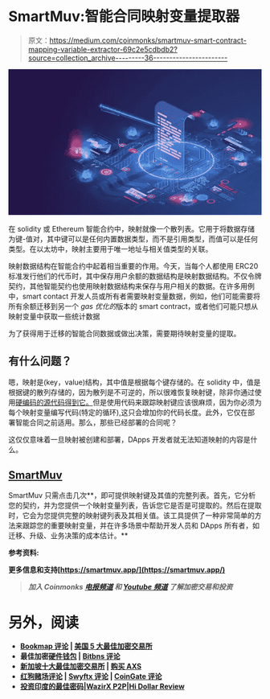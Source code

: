 # SmartMuv:智能合同映射变量提取器

> 原文：<https://medium.com/coinmonks/smartmuv-smart-contract-mapping-variable-extractor-69c2e5cdbdb2?source=collection_archive---------36----------------------->

![](img/31f7b1ec600d9db945f560e814d903d0.png)

在 solidity 或 Ethereum 智能合约中，映射就像一个散列表。它用于将数据存储为键-值对，其中键可以是任何内置数据类型，而不是引用类型，而值可以是任何类型。在以太坊中，映射主要用于唯一地址与相关值类型的关联。

映射数据结构在智能合约中起着相当重要的作用。今天，当每个人都使用 ERC20 标准发行他们的代币时，其中保存用户余额的数据结构是映射数据结构。不仅令牌契约，其他智能契约也使用映射数据结构来保存与用户相关的数据。在许多用例中，smart contact 开发人员或所有者需要映射变量数据，例如，他们可能需要将所有余额迁移到另一个 *gas 优化的*版本的 smart contract，或者他们可能只想从映射变量中获取一些统计数据

为了获得用于迁移的智能合同数据或做出决策，需要期待映射变量的提取。

## 有什么问题？

嗯，映射是(key，value)结构，其中值是根据每个键存储的。在 solidity 中，值是根据键的散列存储的，因为散列是不可逆的，所以很难恢复映射键，除非你通过使用[硬编码的源代码得到它。](https://ethereum.stackexchange.com/questions/15337/can-we-get-all-elements-stored-in-a-mapping-in-the-contract)但是使用代码来跟踪映射键应该很麻烦，因为你必须为每个映射变量编写代码(特定的循环),这只会增加你的代码长度。此外，它仅在部署智能合同之前适用。那么，那些已经部署的合同呢？

这仅仅意味着一旦映射被创建和部署，DApps 开发者就无法知道映射的内容是什么。

## [SmartMuv](https://smartmuv.app/)

SmartMuv 只需点击几次**，即可提供映射键及其值的完整列表。首先，它分析您的契约，并为您提供一个映射变量列表，告诉您它是否是可提取的。然后在提取时，它会为您提供完整的映射键列表及其相关值。该工具提供了一种非常简单的方法来跟踪您的重要映射变量，并在许多场景中帮助开发人员和 DApps 所有者，如迁移、升级、业务决策的成本估计。**

**参考资料:**

**更多信息和支持[https://smartmuv.app/](https://smartmuv.app/)**

> ***加入 Coinmonks* [*电报频道*](https://t.me/coincodecap) *和* [*Youtube 频道*](https://www.youtube.com/c/coinmonks/videos) *了解加密交易和投资***

# **另外，阅读**

*   **[Bookmap 评论](https://coincodecap.com/bookmap-review-2021-best-trading-software) | [美国 5 大最佳加密交易所](https://coincodecap.com/crypto-exchange-usa)**
*   **最佳加密[硬件钱包](/coinmonks/hardware-wallets-dfa1211730c6) | [Bitbns 评论](/coinmonks/bitbns-review-38256a07e161)**
*   **[新加坡十大最佳加密交易所](https://coincodecap.com/crypto-exchange-in-singapore) | [购买 AXS](https://coincodecap.com/buy-axs-token)**
*   **[红狗赌场评论](https://coincodecap.com/red-dog-casino-review) | [Swyftx 评论](https://coincodecap.com/swyftx-review) | [CoinGate 评论](https://coincodecap.com/coingate-review)**
*   **[投资印度的最佳密码](https://coincodecap.com/best-crypto-to-invest-in-india-in-2021)|[WazirX P2P](https://coincodecap.com/wazirx-p2p)|[Hi Dollar Review](https://coincodecap.com/hi-dollar-review)**